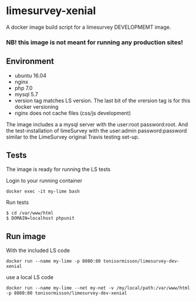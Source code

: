 # limesurvey-xenial
A docker image build script for a limesurvey DEVELOPMEMT image. 

### NB! this image is not meant for running any production sites!

## Environment

- ubuntu 16.04
- nginx
- php 7.0
- mysql 5.7
- version tag matches LS version. The last bit of the vrersion tag is for this docker versioning
- nginx does not cache files (css/js development)

The image includes a a mysql server with the user:root password:root.
And the test-installation of limeSurvey with the user:admin password:password similar to the LimeSurvey original Travis testing set-up.

## Tests

The image is ready for running the LS tests

Login to your running container
```
docker exec -it my-lime bash
```

Run tests
```
$ cd /var/www/html
$ DOMAIN=localhost phpunit
```


## Run image

With the included LS code
```
docker run --name my-lime -p 8080:80 tonisormisson/limesurvey-dev-xenial
```

use a local LS code
```
docker run --name my-lime --net my-net -v /my/local/path:/var/www/html -p 8080:80 tonisormisson/limesurvey-dev-xenial
```
